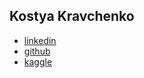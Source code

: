 ## Kostya Kravchenko

- [linkedin](https://linkedin.com/in/kkravchenko)
- [github](https://github.com/kcostya)
- [kaggle](https://kaggle.com/kcostya)
